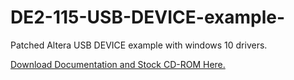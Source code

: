 # DE2-115-USB-DEVICE-example-
Patched Altera USB DEVICE example with windows 10 drivers.

[Download Documentation and Stock CD-ROM Here.](https://www.terasic.com.tw/cgi-bin/page/archive.pl?Language=English&CategoryNo=163&No=502&PartNo=4)
